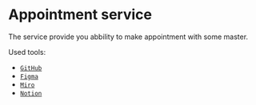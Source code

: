 # **Appointment service**

The service provide you abbility to make appointment with some master.

Used tools:

- [`GitHub`](https://github.com/ "GitHub")
- [`Figma`](https://www.figma.com/ "Figma")
- [`Miro`](https://miro.com/ "Miro")
- [`Notion`](https://www.notion.so/ "Notion")
